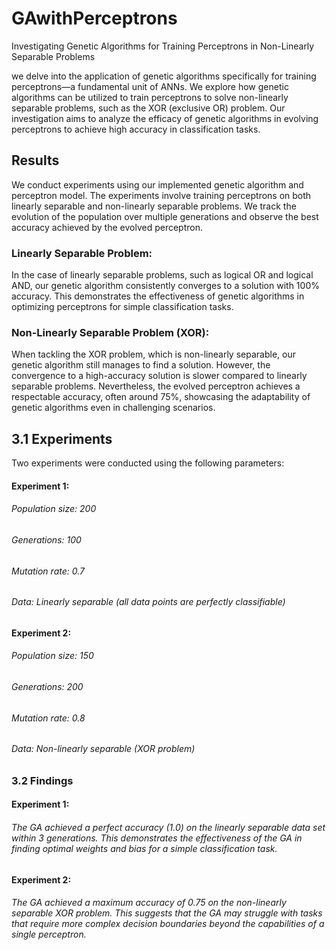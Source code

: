 # GAwithPerceptrons
Investigating Genetic Algorithms for Training Perceptrons in Non-Linearly Separable Problems

we delve into the application of genetic algorithms specifically for training perceptrons—a fundamental unit of ANNs. We explore how genetic algorithms can be utilized to train perceptrons to solve non-linearly separable problems, such as the XOR (exclusive OR) problem. Our investigation aims to analyze the efficacy of genetic algorithms in evolving perceptrons to achieve high accuracy in classification tasks.

## Results

We conduct experiments using our implemented genetic algorithm and perceptron model. The experiments involve training perceptrons on both linearly separable and non-linearly separable problems. We track the evolution of the population over multiple generations and observe the best accuracy achieved by the evolved perceptron.

### Linearly Separable Problem:
In the case of linearly separable problems, such as logical OR and logical AND, our genetic algorithm consistently converges to a solution with 100% accuracy. This demonstrates the effectiveness of genetic algorithms in optimizing perceptrons for simple classification tasks.

### Non-Linearly Separable Problem (XOR):
When tackling the XOR problem, which is non-linearly separable, our genetic algorithm still manages to find a solution. However, the convergence to a high-accuracy solution is slower compared to linearly separable problems. Nevertheless, the evolved perceptron achieves a respectable accuracy, often around 75%, showcasing the adaptability of genetic algorithms even in challenging scenarios.

## 3.1 Experiments
Two experiments were conducted using the following parameters:
#### Experiment 1:
###### Population size: 200
###### Generations: 100
###### Mutation rate: 0.7
###### Data: Linearly separable (all data points are perfectly classifiable)
#### Experiment 2:
###### Population size: 150
###### Generations: 200
###### Mutation rate: 0.8
###### Data: Non-linearly separable (XOR problem)

### 3.2 Findings
#### Experiment 1:
###### The GA achieved a perfect accuracy (1.0) on the linearly separable data set within 3 generations. This demonstrates the effectiveness of the GA in finding optimal weights and bias for a simple classification task.
 
  
  
  
#### Experiment 2:
###### The GA achieved a maximum accuracy of 0.75 on the non-linearly separable XOR problem. This suggests that the GA may struggle with tasks that require more complex decision boundaries beyond the capabilities of a single perceptron.
  

